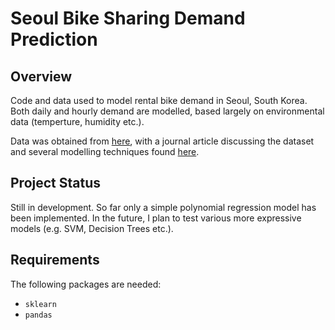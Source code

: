 # Seoul Bike Sharing Demand Prediction
## Overview
Code and data used to model rental bike demand in Seoul, South Korea. Both daily and hourly demand are modelled, based largely on environmental data (temperture, humidity etc.). 

Data was obtained from [here](https://archive.ics.uci.edu/dataset/560/seoul+bike+sharing+demand), with a journal article discussing the dataset and several modelling techniques found [here](https://www.sciencedirect.com/science/article/abs/pii/S0140366419318997).

## Project Status
Still in development. So far only a simple polynomial regression model has been implemented. In the future, I plan to test various more expressive models (e.g. SVM, Decision Trees etc.).

## Requirements 
The following packages are needed:
- `sklearn`
- `pandas` 
